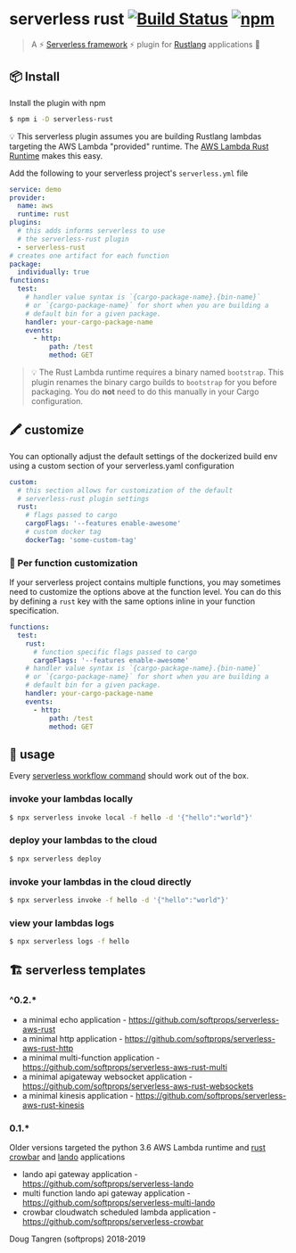 # serverless rust [![Build Status](https://github.com/softprops/serverless-rust/workflows/Main/badge.svg)](https://github.com/softprops/serverless-rust/actions) [![npm](https://img.shields.io/npm/v/serverless-rust.svg)](https://www.npmjs.com/package/serverless-rust)


> A ⚡ [Serverless framework](https://serverless.com/framework/) ⚡ plugin for [Rustlang](https://www.rust-lang.org/en-US/) applications 🦀

## 📦 Install

Install the plugin with npm

```sh
$ npm i -D serverless-rust
```

💡 This serverless plugin assumes you are building Rustlang lambdas targeting the AWS Lambda "provided" runtime. The [AWS Lambda Rust Runtime](https://github.com/awslabs/aws-lambda-rust-runtime) makes this easy.

Add the following to your serverless project's `serverless.yml` file

```yaml
service: demo
provider:
  name: aws
  runtime: rust
plugins:
  # this adds informs serverless to use
  # the serverless-rust plugin
  - serverless-rust
# creates one artifact for each function
package:
  individually: true
functions:
  test:
    # handler value syntax is `{cargo-package-name}.{bin-name}`
    # or `{cargo-package-name}` for short when you are building a
    # default bin for a given package.
    handler: your-cargo-package-name
    events:
      - http:
          path: /test
          method: GET
```

> 💡 The Rust Lambda runtime requires a binary named `bootstrap`. This plugin renames the binary cargo builds to `bootstrap` for you before packaging. You do **not** need to do this manually in your Cargo configuration.

## 🖍️ customize

You can optionally adjust the default settings of the dockerized build env using
a custom section of your serverless.yaml configuration

```yaml
custom:
  # this section allows for customization of the default
  # serverless-rust plugin settings
  rust:
    # flags passed to cargo
    cargoFlags: '--features enable-awesome'
    # custom docker tag
    dockerTag: 'some-custom-tag'
```

### 🎨 Per function customization

If your serverless project contains multiple functions, you may sometimes
need to customize the options above at the function level. You can do this
by defining a `rust` key with the same options inline in your function
specification.

```yaml
functions:
  test:
    rust:
      # function specific flags passed to cargo
      cargoFlags: '--features enable-awesome'
    # handler value syntax is `{cargo-package-name}.{bin-name}`
    # or `{cargo-package-name}` for short when you are building a
    # default bin for a given package.
    handler: your-cargo-package-name
    events:
      - http:
          path: /test
          method: GET
```

## 🤸 usage

Every [serverless workflow command](https://serverless.com/framework/docs/providers/aws/guide/workflow/) should work out of the box.

### invoke your lambdas locally

```sh
$ npx serverless invoke local -f hello -d '{"hello":"world"}'
```

### deploy your lambdas to the cloud

```sh
$ npx serverless deploy
```

### invoke your lambdas in the cloud directly

```sh
$ npx serverless invoke -f hello -d '{"hello":"world"}'
```

### view your lambdas logs

```sh
$ npx serverless logs -f hello
```


## 🏗️ serverless templates

### ^0.2.*

* a minimal echo application - https://github.com/softprops/serverless-aws-rust
* a minimal http application - https://github.com/softprops/serverless-aws-rust-http
* a minimal multi-function application - https://github.com/softprops/serverless-aws-rust-multi
* a minimal apigateway websocket application - https://github.com/softprops/serverless-aws-rust-websockets
* a minimal kinesis application - https://github.com/softprops/serverless-aws-rust-kinesis

### 0.1.*

Older versions targeted the python 3.6 AWS Lambda runtime and [rust crowbar](https://github.com/ilianaw/rust-crowbar) and [lando](https://github.com/softprops/lando) applications

* lando api gateway application - https://github.com/softprops/serverless-lando
* multi function lando api gateway application - https://github.com/softprops/serverless-multi-lando
* crowbar cloudwatch scheduled lambda application - https://github.com/softprops/serverless-crowbar

Doug Tangren (softprops) 2018-2019
